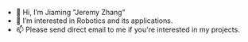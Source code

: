 - 👋 Hi, I’m Jiaming "Jeremy Zhang"
- 👀 I’m interested in Robotics and its applications.
- 📫 Please send direct email to me if you're interested in my projects.

<!---
jeremyzz830/jeremyzz830 is a ✨ special ✨ repository because its `README.md` (this file) appears on your GitHub profile.
You can click the Preview link to take a look at your changes.
--->
